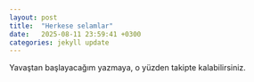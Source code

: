 ```yaml
---
layout: post
title:  "Herkese selamlar"
date:   2025-08-11 23:59:41 +0300
categories: jekyll update
---
```


Yavaştan başlayacağım yazmaya, o yüzden takipte kalabilirsiniz.
